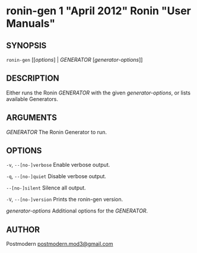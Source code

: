 # ronin-gen 1 "April 2012" Ronin "User Manuals"

## SYNOPSIS

`ronin-gen` [[*options*] | *GENERATOR* [*generator-options*]]

## DESCRIPTION

Either runs the Ronin *GENERATOR* with the given *generator-options*, or lists
available Generators.

## ARGUMENTS

*GENERATOR*
  The Ronin Generator to run.

## OPTIONS

`-v`, `--[no-]verbose`
  Enable verbose output.

`-q`, `--[no-]quiet`
  Disable verbose output.

`--[no-]silent`
  Silence all output.

`-V`, `--[no-]version`
  Prints the ronin-gen version.

*generator-options*
  Additional options for the *GENERATOR*.

## AUTHOR

Postmodern <postmodern.mod3@gmail.com>

